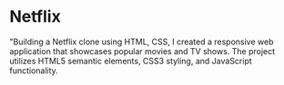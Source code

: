 # Netflix
"Building a Netflix clone using HTML, CSS,  I created a responsive web application that showcases popular movies and TV shows. The project utilizes HTML5 semantic elements, CSS3 styling, and JavaScript functionality.                                           
